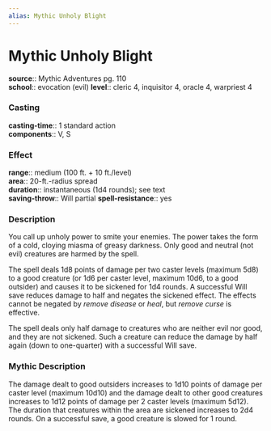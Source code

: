 ```yaml
---
alias: Mythic Unholy Blight
---
```


# Mythic Unholy Blight

**source**:: Mythic Adventures pg. 110  
**school**:: evocation (evil)
**level**:: cleric 4, inquisitor 4, oracle 4, warpriest 4

### Casting 

**casting-time**:: 1 standard action  
**components**:: V, S

### Effect 

**range**:: medium (100 ft. + 10 ft./level)  
**area**:: 20-ft.-radius spread  
**duration**:: instantaneous (1d4 rounds); see text  
**saving-throw**:: Will partial
**spell-resistance**:: yes

### Description 

You call up unholy power to smite your enemies. The power takes the form of a cold, cloying miasma of greasy darkness. Only good and neutral (not evil) creatures are harmed by the spell.  
  
The spell deals 1d8 points of damage per two caster levels (maximum 5d8) to a good creature (or 1d6 per caster level, maximum 10d6, to a good outsider) and causes it to be sickened for 1d4 rounds. A successful Will save reduces damage to half and negates the sickened effect. The effects cannot be negated by *remove disease* or *heal*, but *remove curse* is effective.  
  
The spell deals only half damage to creatures who are neither evil nor good, and they are not sickened. Such a creature can reduce the damage by half again (down to one-quarter) with a successful Will save.

### Mythic Description

The damage dealt to good outsiders increases to 1d10 points of damage per caster level (maximum 10d10) and the damage dealt to other good creatures increases to 1d12 points of damage per 2 caster levels (maximum 5d12). The duration that creatures within the area are sickened increases to 2d4 rounds. On a successful save, a good creature is slowed for 1 round.
